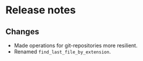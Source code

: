 # Release notes

## Changes

- Made operations for git-repositories more resilient.
- Renamed `find_last_file_by_extension`.
